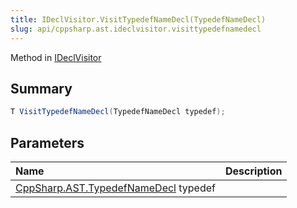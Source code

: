 ```yaml
---
title: IDeclVisitor.VisitTypedefNameDecl(TypedefNameDecl)
slug: api/cppsharp.ast.ideclvisitor.visittypedefnamedecl
---
```

Method in [IDeclVisitor](/api/cppsharp/ast/ideclvisitor)

## Summary



```csharp
T VisitTypedefNameDecl(TypedefNameDecl typedef);
```

## Parameters

|Name|Description|
|:---|:---|
|[CppSharp.AST.TypedefNameDecl](/api/cppsharp/ast/typedefnamedecl) typedef||

